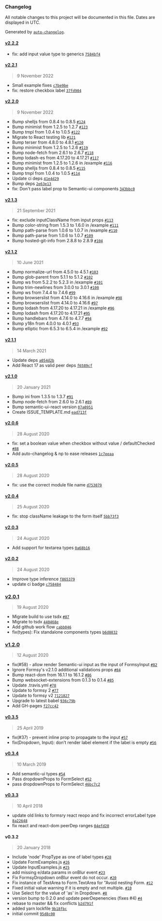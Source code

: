 ### Changelog

All notable changes to this project will be documented in this file. Dates are displayed in UTC.

Generated by [`auto-changelog`](https://github.com/CookPete/auto-changelog).

#### [v2.2.2](https://github.com/zabute/formsy-semantic-ui-react/compare/v2.2.1...v2.2.2)

- fix: add input value type to generics [`7584bf4`](https://github.com/zabute/formsy-semantic-ui-react/commit/7584bf44528bbb303a204e1174960d7613cbb32f)

#### [v2.2.1](https://github.com/zabute/formsy-semantic-ui-react/compare/v2.2.0...v2.2.1)

> 9 November 2022

- Small example fixes [`c7be9be`](https://github.com/zabute/formsy-semantic-ui-react/commit/c7be9bebbef1d3854ba1ad796e8a0e8d804beb5b)
- fix: restore checkbox label [`37fd904`](https://github.com/zabute/formsy-semantic-ui-react/commit/37fd904e0591937b6840934971df1f0834a9f619)

#### [v2.2.0](https://github.com/zabute/formsy-semantic-ui-react/compare/v2.1.3...v2.2.0)

> 9 November 2022

- Bump shelljs from 0.8.4 to 0.8.5 [`#124`](https://github.com/zabute/formsy-semantic-ui-react/pull/124)
- Bump minimist from 1.2.5 to 1.2.7 [`#123`](https://github.com/zabute/formsy-semantic-ui-react/pull/123)
- Bump tmpl from 1.0.4 to 1.0.5 [`#122`](https://github.com/zabute/formsy-semantic-ui-react/pull/122)
- Migrate to React testing lib [`#121`](https://github.com/zabute/formsy-semantic-ui-react/pull/121)
- Bump terser from 4.8.0 to 4.8.1 [`#120`](https://github.com/zabute/formsy-semantic-ui-react/pull/120)
- Bump minimist from 1.2.5 to 1.2.6 [`#119`](https://github.com/zabute/formsy-semantic-ui-react/pull/119)
- Bump node-fetch from 2.6.1 to 2.6.7 [`#118`](https://github.com/zabute/formsy-semantic-ui-react/pull/118)
- Bump lodash-es from 4.17.20 to 4.17.21 [`#117`](https://github.com/zabute/formsy-semantic-ui-react/pull/117)
- Bump minimist from 1.2.5 to 1.2.6 in /example [`#116`](https://github.com/zabute/formsy-semantic-ui-react/pull/116)
- Bump shelljs from 0.8.4 to 0.8.5 [`#115`](https://github.com/zabute/formsy-semantic-ui-react/pull/115)
- Bump tmpl from 1.0.4 to 1.0.5 [`#114`](https://github.com/zabute/formsy-semantic-ui-react/pull/114)
- Update ci deps [`41e4d29`](https://github.com/zabute/formsy-semantic-ui-react/commit/41e4d29108f2155fd59c89e79f6d271a62fd8c79)
- Bump deps [`2e63e13`](https://github.com/zabute/formsy-semantic-ui-react/commit/2e63e138ee1f2c059a7c6e34b1f611ba1b297cfe)
- fix: Don't pass label prop to Semantic-ui components [`343bbc0`](https://github.com/zabute/formsy-semantic-ui-react/commit/343bbc074ce3ad5adf4d948a5c32a986b4398473)

#### [v2.1.3](https://github.com/zabute/formsy-semantic-ui-react/compare/v2.1.2...v2.1.3)

> 21 September 2021

- fix: exclude inputClassName from input props [`#113`](https://github.com/zabute/formsy-semantic-ui-react/pull/113)
- Bump color-string from 1.5.3 to 1.6.0 in /example [`#111`](https://github.com/zabute/formsy-semantic-ui-react/pull/111)
- Bump path-parse from 1.0.6 to 1.0.7 in /example [`#110`](https://github.com/zabute/formsy-semantic-ui-react/pull/110)
- Bump path-parse from 1.0.6 to 1.0.7 [`#109`](https://github.com/zabute/formsy-semantic-ui-react/pull/109)
- Bump hosted-git-info from 2.8.8 to 2.8.9 [`#104`](https://github.com/zabute/formsy-semantic-ui-react/pull/104)

#### [v2.1.2](https://github.com/zabute/formsy-semantic-ui-react/compare/v2.1.1...v2.1.2)

> 10 June 2021

- Bump normalize-url from 4.5.0 to 4.5.1 [`#103`](https://github.com/zabute/formsy-semantic-ui-react/pull/103)
- Bump glob-parent from 5.1.1 to 5.1.2 [`#102`](https://github.com/zabute/formsy-semantic-ui-react/pull/102)
- Bump ws from 5.2.2 to 5.2.3 in /example [`#101`](https://github.com/zabute/formsy-semantic-ui-react/pull/101)
- Bump trim-newlines from 3.0.0 to 3.0.1 [`#100`](https://github.com/zabute/formsy-semantic-ui-react/pull/100)
- Bump ws from 7.4.4 to 7.4.6 [`#99`](https://github.com/zabute/formsy-semantic-ui-react/pull/99)
- Bump browserslist from 4.14.0 to 4.16.6 in /example [`#98`](https://github.com/zabute/formsy-semantic-ui-react/pull/98)
- Bump browserslist from 4.14.0 to 4.16.6 [`#97`](https://github.com/zabute/formsy-semantic-ui-react/pull/97)
- Bump lodash from 4.17.20 to 4.17.21 in /example [`#96`](https://github.com/zabute/formsy-semantic-ui-react/pull/96)
- Bump lodash from 4.17.20 to 4.17.21 [`#95`](https://github.com/zabute/formsy-semantic-ui-react/pull/95)
- Bump handlebars from 4.7.6 to 4.7.7 [`#94`](https://github.com/zabute/formsy-semantic-ui-react/pull/94)
- Bump y18n from 4.0.0 to 4.0.1 [`#93`](https://github.com/zabute/formsy-semantic-ui-react/pull/93)
- Bump elliptic from 6.5.3 to 6.5.4 in /example [`#92`](https://github.com/zabute/formsy-semantic-ui-react/pull/92)

#### [v2.1.1](https://github.com/zabute/formsy-semantic-ui-react/compare/v2.1.0...v2.1.1)

> 14 March 2021

- Update deps [`a054d2b`](https://github.com/zabute/formsy-semantic-ui-react/commit/a054d2be25efb0cae5c5c1937e95e4917a644d77)
- Add React 17 as valid peer deps [`f6589cf`](https://github.com/zabute/formsy-semantic-ui-react/commit/f6589cfda540d0de71f170e0e82ed8afa1adc8ce)

#### [v2.1.0](https://github.com/zabute/formsy-semantic-ui-react/compare/v2.0.6...v2.1.0)

> 20 January 2021

- Bump ini from 1.3.5 to 1.3.7 [`#91`](https://github.com/zabute/formsy-semantic-ui-react/pull/91)
- Bump node-fetch from 2.6.0 to 2.6.1 [`#89`](https://github.com/zabute/formsy-semantic-ui-react/pull/89)
- Bump semantic-ui-react version [`07a0951`](https://github.com/zabute/formsy-semantic-ui-react/commit/07a09518d2f200c312952a1ab89ec0c4cd012843)
- Create ISSUE_TEMPLATE.md [`ead713f`](https://github.com/zabute/formsy-semantic-ui-react/commit/ead713f74d1d005fc928c6abc40ee5b436031aae)

#### [v2.0.6](https://github.com/zabute/formsy-semantic-ui-react/compare/v2.0.5...v2.0.6)

> 28 August 2020

- fix: set a boolean value when checkbox without value / defaultChecked [`#88`](https://github.com/zabute/formsy-semantic-ui-react/pull/88)
- Add auto-changelog & np to ease releases [`1c7eeaa`](https://github.com/zabute/formsy-semantic-ui-react/commit/1c7eeaab377818418a3018bfc601c8b9a318e4ef)

#### [v2.0.5](https://github.com/zabute/formsy-semantic-ui-react/compare/v2.0.4...v2.0.5)

> 28 August 2020

- fix: use the correct module file name [`d753079`](https://github.com/zabute/formsy-semantic-ui-react/commit/d75307911b7d620529976a6ac85107bcc1ff8b87)

#### [v2.0.4](https://github.com/zabute/formsy-semantic-ui-react/compare/v2.0.3...v2.0.4)

> 25 August 2020

- fix: stop className leakage to the form itself [`5bb73f3`](https://github.com/zabute/formsy-semantic-ui-react/commit/5bb73f3ba55c2d52368636a356fd97e82539def3)

#### [v2.0.3](https://github.com/zabute/formsy-semantic-ui-react/compare/v2.0.2...v2.0.3)

> 24 August 2020

- Add support for textarea types [`0a68b16`](https://github.com/zabute/formsy-semantic-ui-react/commit/0a68b16304794341983c1e9b7e6089d560e21641)

#### [v2.0.2](https://github.com/zabute/formsy-semantic-ui-react/compare/v2.0.1...v2.0.2)

> 24 August 2020

- Improve type inference [`f865379`](https://github.com/zabute/formsy-semantic-ui-react/commit/f8653793d82570aa98ab61c63ad58ead51897932)
- update ci badge [`c758484`](https://github.com/zabute/formsy-semantic-ui-react/commit/c758484a20f48fee12f73accf4b5966d426ce561)

### [v2.0.1](https://github.com/zabute/formsy-semantic-ui-react/compare/v1.2.0...v2.0.1)

> 19 August 2020

- Migrate build to use tsdx [`#87`](https://github.com/zabute/formsy-semantic-ui-react/pull/87)
- Migrate to tsdx [`440468e`](https://github.com/zabute/formsy-semantic-ui-react/commit/440468e3ce8894f2a43a4cde238f3db0587b8bc4)
- Add github work flow [`cabb046`](https://github.com/zabute/formsy-semantic-ui-react/commit/cabb046742d771cc5b2116b35ec3434c436fe54c)
- fix(types): Fix standalone components types [`b6d0832`](https://github.com/zabute/formsy-semantic-ui-react/commit/b6d0832ef2037b473ac45b43f17d04d62464a211)

### [v1.2.0](https://github.com/zabute/formsy-semantic-ui-react/compare/v0.3.5...v1.2.0)

> 12 August 2020

- fix(#58) - allow render Semantic-ui input as the input of FormsyInput [`#82`](https://github.com/zabute/formsy-semantic-ui-react/pull/82)
- Ignore Formsy's v2.1.0 additional validations props [`#84`](https://github.com/zabute/formsy-semantic-ui-react/pull/84)
- Bump react-dom from 16.1.1 to 16.1.2 [`#86`](https://github.com/zabute/formsy-semantic-ui-react/pull/86)
- Bump websocket-extensions from 0.1.3 to 0.1.4 [`#85`](https://github.com/zabute/formsy-semantic-ui-react/pull/85)
- Update .travis.yml [`#78`](https://github.com/zabute/formsy-semantic-ui-react/pull/78)
- Update to formsy 2 [`#77`](https://github.com/zabute/formsy-semantic-ui-react/pull/77)
- Update to formsy v2 [`7121827`](https://github.com/zabute/formsy-semantic-ui-react/commit/7121827b1d84c3ae032b3d7d6d955e8a4f802c63)
- Upgrade to latest babel [`936c79b`](https://github.com/zabute/formsy-semantic-ui-react/commit/936c79b8a907aa00bd28be564f888535fe87b5bc)
- Add GH-pages [`f27cc42`](https://github.com/zabute/formsy-semantic-ui-react/commit/f27cc42bd4dfdc43515f4f082eaea518c2b2ebf5)

#### [v0.3.5](https://github.com/zabute/formsy-semantic-ui-react/compare/v0.3.4...v0.3.5)

> 25 April 2019

- fix(#37) - prevent inline prop to propagate to the input [`#57`](https://github.com/zabute/formsy-semantic-ui-react/pull/57)
- fix(Dropdown, Input): don't render label element if the label is empty [`#56`](https://github.com/zabute/formsy-semantic-ui-react/pull/56)

#### [v0.3.4](https://github.com/zabute/formsy-semantic-ui-react/compare/v0.3.3...v0.3.4)

> 10 March 2019

- Add semantic-ui types [`#54`](https://github.com/zabute/formsy-semantic-ui-react/pull/54)
- Pass dropdownProps to FormSelect [`#52`](https://github.com/zabute/formsy-semantic-ui-react/pull/52)
- pass dropdownProps to FormSelect [`46bc7c2`](https://github.com/zabute/formsy-semantic-ui-react/commit/46bc7c2a76f6a87d73190a5169d2a019da6f0cbc)

#### [v0.3.3](https://github.com/zabute/formsy-semantic-ui-react/compare/v0.3.2...v0.3.3)

> 10 April 2018

- update old links to formsry react reopo and fix incorrect errorLabel type [`8a22648`](https://github.com/zabute/formsy-semantic-ui-react/commit/8a22648a963d36f0dab2d9ec4c226aec9123ec5d)
- fix react and react-dom peerDep ranges [`04efd20`](https://github.com/zabute/formsy-semantic-ui-react/commit/04efd20ca602e4b41ffb429175c32c17cf6de5ca)

#### v0.3.2

> 20 January 2018

- Include 'node' PropType as one of label types [`#28`](https://github.com/zabute/formsy-semantic-ui-react/pull/28)
- Update FormExamples.js [`#26`](https://github.com/zabute/formsy-semantic-ui-react/pull/26)
- Update InputExamples.js [`#25`](https://github.com/zabute/formsy-semantic-ui-react/pull/25)
- add missing e/data params in onBlur event [`#23`](https://github.com/zabute/formsy-semantic-ui-react/pull/23)
- Fix FormsyDropdown onBlur event do not occur. [`#20`](https://github.com/zabute/formsy-semantic-ui-react/pull/20)
- Fix instance of TextArea to Form.TextArea for "Avoid nesting Form. [`#12`](https://github.com/zabute/formsy-semantic-ui-react/pull/12)
- Fixed initial value warning if it is empty and not multiple. [`#10`](https://github.com/zabute/formsy-semantic-ui-react/pull/10)
- Use Select for the value of 'as' in Dropdown. [`#8`](https://github.com/zabute/formsy-semantic-ui-react/pull/8)
- version bump to 0.2.0 and update peerDepenencies (fixes #4) [`#4`](https://github.com/zabute/formsy-semantic-ui-react/issues/4)
- rebase to master && fix conflicts [`b2d791f`](https://github.com/zabute/formsy-semantic-ui-react/commit/b2d791f2186c2949a3efbd4d37b9bdefd29bb0f0)
- added yarn lockfile [`9b18fbc`](https://github.com/zabute/formsy-semantic-ui-react/commit/9b18fbc84db49e6b2dbac0a68d05241288bc8a5f)
- initial commit [`95d8c00`](https://github.com/zabute/formsy-semantic-ui-react/commit/95d8c0069571545ebf9935cd8b05f9b543d87783)

